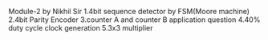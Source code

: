 Module-2 by Nikhil Sir
1.4bit sequence detector by FSM(Moore machine)
2.4bit Parity Encoder
3.counter A and counter B application question
4.40% duty cycle clock generation
5.3x3 multiplier
